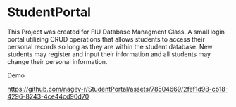 # StudentPortal
This Project was created for FIU Database Managment Class.
A small login portal utilizing CRUD operations that allows students to access their personal records 
so long as they are within the student database. New students may register and input their information and 
all students may change their personal information.

Demo

https://github.com/nagev-r/StudentPortal/assets/78504669/2fef1d98-cb18-4296-8243-4ce44cd90d70

